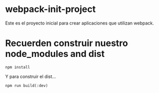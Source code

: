 # webpack-init-project

Este es el proyecto inicial para crear aplicaciones que utilizan webpack.

# Recuerden construir nuestro node_modules and dist

```npm install```

Y para construir el dist...

```npm run build(:dev)```